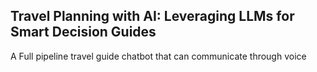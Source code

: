 ## Travel Planning with AI: Leveraging LLMs for Smart Decision Guides

A Full pipeline travel guide chatbot that can communicate through voice
